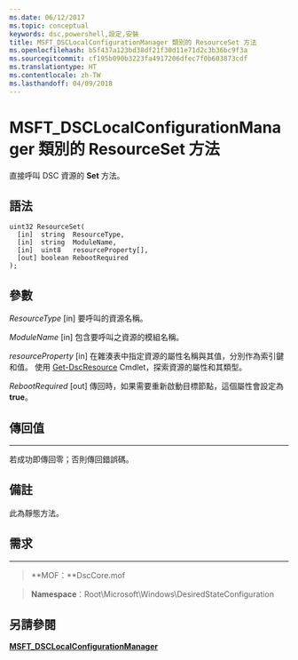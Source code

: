 ```yaml
---
ms.date: 06/12/2017
ms.topic: conceptual
keywords: dsc,powershell,設定,安裝
title: MSFT_DSCLocalConfigurationManager 類別的 ResourceSet 方法
ms.openlocfilehash: b5f437a123bd38df21f30d11e71d2c3b36bc9f3a
ms.sourcegitcommit: cf195b090b3223fa4917206dfec7f0b603873cdf
ms.translationtype: HT
ms.contentlocale: zh-TW
ms.lasthandoff: 04/09/2018
---
```

# <a name="resourceset-method-of-the-msftdsclocalconfigurationmanager-class"></a>MSFT_DSCLocalConfigurationManager 類別的 ResourceSet 方法

直接呼叫 DSC 資源的 **Set** 方法。

<a name="syntax"></a>語法
------

```mof
uint32 ResourceSet(
  [in]  string  ResourceType,
  [in]  string  ModuleName,
  [in]  uint8   resourceProperty[],
  [out] boolean RebootRequired
);
```

<a name="parameters"></a>參數
----------

*ResourceType* \[in\] 要呼叫的資源名稱。

*ModuleName* \[in\] 包含要呼叫之資源的模組名稱。

*resourceProperty* \[in\] 在雜湊表中指定資源的屬性名稱與其值，分別作為索引鍵和值。 使用 [Get-DscResource](https://technet.microsoft.com/library/dn521625.aspx) Cmdlet，探索資源的屬性和其類型。

*RebootRequired* \[out\] 傳回時，如果需要重新啟動目標節點，這個屬性會設定為 **true**。

## <a name="return-value"></a>傳回值
------------

若成功即傳回零；否則傳回錯誤碼。

## <a name="remarks"></a>備註

此為靜態方法。

## <a name="requirements"></a>需求
------------
>**MOF：**DscCore.mof

>**Namespace**：Root\Microsoft\Windows\DesiredStateConfiguration


## <a name="see-also"></a>另請參閱


[**MSFT_DSCLocalConfigurationManager**](msft-dsclocalconfigurationmanager.md)